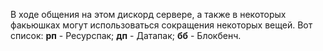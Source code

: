 В ходе общения на этом дискорд сервере, а также в некоторых факьюшках могут использоваться сокращения некоторых вещей. Вот список:
**рп** - Ресурспак;
**дп** - Датапак;
**бб** - Блокбенч.